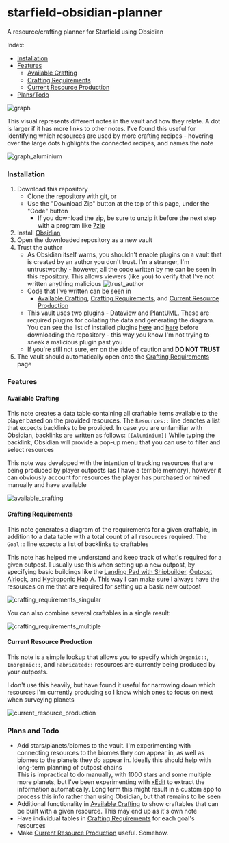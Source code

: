 # starfield-obsidian-planner
A resource/crafting planner for Starfield using Obsidian

Index:
- [Installation](#installation)
- [Features](#features)
	- [Available Crafting](#available-crafting)
	- [Crafting Requirements](#crafting-requirements)
	- [Current Resource Production](#current-resource-production)
- [Plans/Todo](#plans-and-todo)

![graph](images/graph.png)

This visual represents different notes in the vault and how they relate. A dot is larger if it has more links to other notes. I've found this useful for identifying which resources are used by more crafting recipes - hovering over the large dots highlights the connected recipes, and names the note

![graph_aluminium](images/graph_aluminium.png)
### Installation
1. Download this repository
	- Clone the repository with git, or
	- Use the "Download Zip" button at the top of this page, under the "Code" button
		- If you download the zip, be sure to unzip it before the next step with a program like  [7zip](https://www.7-zip.org/)
2. Install [Obsidian](https://obsidian.com)
3. Open the downloaded repository as a new vault
4. Trust the author
	- As Obsidian itself warns, you shouldn't enable plugins on a vault that is created by an author you don't trust. I'm a stranger, I'm untrustworthy - however, all the code written by me can be seen in this repository. This allows viewers (like you) to verify that I've not written anything malicious ![trust_author](images/trust_author.png)
	- Code that I've written can be seen in
		- [Available Crafting](available%20crafting.md), [Crafting Requirements](crafting%20requirements.md), and [Current Resource Production](current%20resource%20production.md)
	- This vault uses two plugins - [Dataview](https://blacksmithgu.github.io/obsidian-dataview/) and [PlantUML](https://github.com/joethei/obsidian-plantuml). These are required plugins for collating the data and generating the diagram. You can see the list of installed plugins [here](.obsidian/plugins) and [here](.obsidian/community-plugins.json) before downloading the repository - this way you know I'm not trying to sneak a malicious plugin past you
	- If you're still not sure, err on the side of caution and **DO NOT TRUST**
5. The vault should automatically open onto the [Crafting Requirements](crafting%20requirements.md) page

### Features
#### Available Crafting
This note creates a data table containing all craftable items available to the player based on the provided resources. The `Resources::` line denotes a list that expects backlinks to be provided. In case you are unfamiliar with Obsidian, backlinks are written as follows: `[[Aluminium]]`
While typing the backlink, Obsidian will provide a pop-up menu that you can use to filter and select resources

This note was developed with the intention of tracking resources that are being produced by player outposts (as I have a terrible memory), however it can obviously account for resources the player has purchased or mined manually and have available

![available_crafting](images/available_crafting.png)
#### Crafting Requirements
This note generates a diagram of the requirements for a given craftable, in addition to a data table with a total count of all resources required. The `Goal::` line expects a list of backlinks to craftables

This note has helped me understand and keep track of what's required for a given outpost. I usually use this when setting up a new outpost, by specifying basic buildings like the [Landing Pad with Shipbuilder](outposts/misc/landing%20pad%20with%20shipbuilder.md), [Outpost Airlock](outposts/structures/outpost%20airlock.md), and [Hydroponic Hab A](outposts/structures/hydroponic%20hab%20a.md). This way I can make sure I always have the resources on me that are required for setting up a basic new outpost

![crafting_requirements_singular](images/crafting_requirements_singular.png)

You can also combine several craftables in a single result:

![crafting_requirements_multiple](images/crafting_requirements_multiple.png)
#### Current Resource Production
This note is a simple lookup that allows you to specify which `Organic::`, `Inorganic::`, and `Fabricated::` resources are currently being produced by your outposts. 

I don't use this heavily, but have found it useful for narrowing down which resources I'm currently producing so I know which ones to focus on next when surveying planets

![current_resource_production](images/current_resource_production.png)
### Plans and Todo
- Add stars/planets/biomes to the vault. I'm experimenting with connecting resources to the biomes they *can* appear in, as well as biomes to the planets they *do* appear in. Ideally this should help with long-term planning of outpost chains  
  This is impractical to do manually, with 1000 stars and some multiple more planets, but I've been experimenting with [xEdit](https://github.com/TES5Edit/TES5Edit) to extract the information automatically. Long term this might result in a custom app to process this info rather than using Obsidian, but that remains to be seen
- Additional functionality in [Available Crafting](available%20crafting.md) to show craftables that can be built with a given resource. This may end up as it's own note
- Have individual tables in [Crafting Requirements](crafting%20requirements.md) for each goal's resources
- Make [Current Resource Production](current%20resource%20production.md) useful. Somehow.